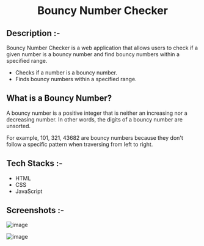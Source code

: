 # <p align="center">Bouncy Number Checker</p>

## Description :-

Bouncy Number Checker is a web application that allows users to check if a given number is a bouncy number and find bouncy numbers within a specified range.

* Checks if a number is a bouncy number.
* Finds bouncy numbers within a specified range.

## What is a Bouncy Number?

A bouncy number is a positive integer that is neither an increasing nor a decreasing number. In other words, the digits of a bouncy number are unsorted.

For example, 101, 321, 43682 are bouncy numbers because they don't follow a specific pattern when traversing from left to right.

## Tech Stacks :-

- HTML
- CSS
- JavaScript

## Screenshots :-

![image](https://github.com/Rakesh9100/CalcDiverse/assets/125949765/3e328c30-30b5-41d3-8ac0-c4f9a28f2038)

![image](https://github.com/Rakesh9100/CalcDiverse/assets/125949765/e8149259-4a5c-43db-8363-de4aafb5c0b5)

